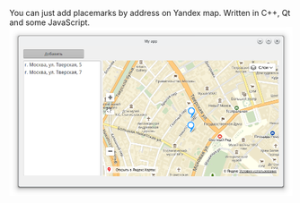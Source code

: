 You can just add placemarks by address on Yandex map.
Written in C++, Qt and some JavaScript.
![Screenshot](screenshots/screen1.png)
